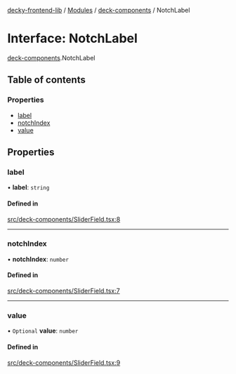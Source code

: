 [decky-frontend-lib](../README.md) / [Modules](../modules.md) / [deck-components](../modules/deck_components.md) / NotchLabel

# Interface: NotchLabel

[deck-components](../modules/deck_components.md).NotchLabel

## Table of contents

### Properties

- [label](deck_components.NotchLabel.md#label)
- [notchIndex](deck_components.NotchLabel.md#notchindex)
- [value](deck_components.NotchLabel.md#value)

## Properties

### label

• **label**: `string`

#### Defined in

[src/deck-components/SliderField.tsx:8](https://github.com/SteamDeckHomebrew/decky-frontend-lib/blob/33dd4e5/src/deck-components/SliderField.tsx#L8)

___

### notchIndex

• **notchIndex**: `number`

#### Defined in

[src/deck-components/SliderField.tsx:7](https://github.com/SteamDeckHomebrew/decky-frontend-lib/blob/33dd4e5/src/deck-components/SliderField.tsx#L7)

___

### value

• `Optional` **value**: `number`

#### Defined in

[src/deck-components/SliderField.tsx:9](https://github.com/SteamDeckHomebrew/decky-frontend-lib/blob/33dd4e5/src/deck-components/SliderField.tsx#L9)
